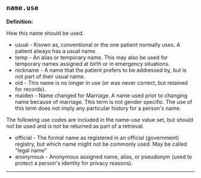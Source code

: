 ## `name.use`

<b>Definition:</b>

How this name should be used.

- usual - Known as, conventional or the one patient normally uses. A patient always has a usual name.
- temp - An alias or temporary name. This may also be used for temporary names assigned at birth or in emergency situations.
- nickname - A name that the patient prefers to be addressed by, but is not part of their usual name.
- old - This name is no longer in use (or was never correct, but retained for records).
- maiden - Name changed for Marriage. A name used prior to changing name because of marriage. This term is not gender specific. The use of this term does not imply any particular history for a person's name.

The following use codes are included in the name-use value set, but should not be used and is not be returned as part of a retrieval.

- official - The formal name as registered in an official (government) registry, but which name might not be commonly used. May be called &quot;legal name&quot;
- anonymous - Anonymous assigned name, alias, or pseudonym (used to protect a person's identity for privacy reasons).

---